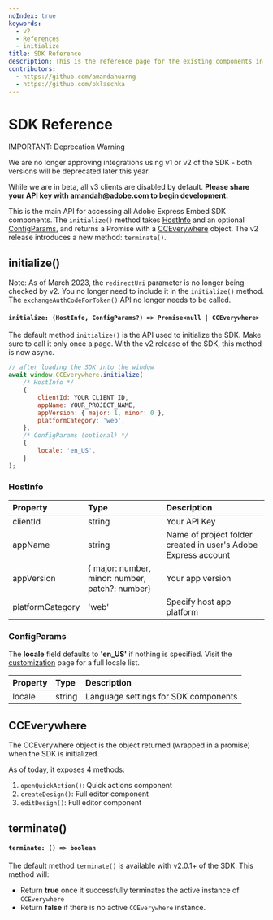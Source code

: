 ```yaml
---
noIndex: true
keywords:
  - v2
  - References
  - initialize
title: SDK Reference
description: This is the reference page for the existing components in the SDK.
contributors:
  - https://github.com/amandahuarng
  - https://github.com/pklaschka
--- 
```


# SDK Reference

<InlineAlert variant="error" slots="header, text1, text2" />

IMPORTANT: Deprecation Warning

We are no longer approving integrations using v1 or v2 of the SDK - both versions will be deprecated later this year.

While we are in beta, all v3 clients are disabled by default. **Please share your API key with amandah@adobe.com to begin development.**

This is the main API for accessing all Adobe Express Embed SDK components. The `initialize()` method takes [HostInfo](#hostinfo) and an optional [ConfigParams](#configparams), and returns a Promise with a [CCEverywhere](#cceverywhere) object. The v2 release introduces a new method: `terminate()`.

## initialize()

Note: As of March 2023, the `redirectUri` parameter is no longer being checked by v2. You no longer need to include it in the `initialize()` method. The `exchangeAuthCodeForToken()` API no longer needs to be called.

#### `initialize: (HostInfo, ConfigParams?) => Promise<null | CCEverywhere>`

The default method `initialize()` is the API used to initialize the SDK. Make sure to call it only once a page.  With the v2 release of the SDK, this method is now async.

```js
// after loading the SDK into the window
await window.CCEverywhere.initialize(
    /* HostInfo */
    {
        clientId: YOUR_CLIENT_ID,
        appName: YOUR_PROJECT_NAME,
        appVersion: { major: 1, minor: 0 },
        platformCategory: 'web', 
    },
    /* ConfigParams (optional) */
    {
        locale: 'en_US',
    }
);
```

### HostInfo

| Property | Type | Description
| :-- | :--| :--
|clientId | string | Your API Key
|appName | string | Name of project folder created in user's Adobe Express account
|appVersion | { major: number, minor: number, patch?: number} | Your app version
| platformCategory | 'web' | Specify host app platform

### ConfigParams

The **locale** field defaults to **'en_US'** if nothing is specified.  Visit the [customization](../../guides/full_editor/customization/index.md) page for a full locale list.

| Property | Type | Description
| :-- | :--| :--
|locale | string | Language settings for SDK components

## CCEverywhere

The CCEverywhere object is the object returned (wrapped in a promise) when the SDK is initialized.

As of today, it exposes 4 methods:

1. `openQuickAction()`: Quick actions component
2. `createDesign()`: Full editor component
3. `editDesign()`: Full editor component

## terminate()

#### `terminate: () => boolean`

The default method `terminate()` is available with v2.0.1+ of the SDK. This method will:

* Return **true** once it successfully terminates the active instance of `CCEverywhere`
* Return **false** if there is no active `CCEverywhere` instance.
